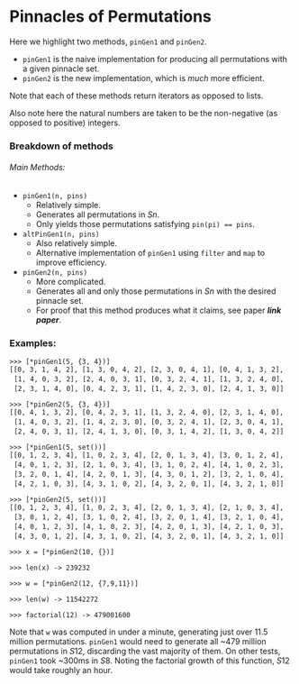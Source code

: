 # Pinnacles of Permutations

Here we highlight two methods, `pinGen1` and `pinGen2`.

- `pinGen1` is the naive implementation for producing all permutations with a given pinnacle set.
- `pinGen2` is the new implementation, which is _much_ more efficient.

Note that each of these methods return iterators as opposed to lists.

Also note here the natural numbers are taken to be the non-negative (as opposed to positive) integers.

### Breakdown of methods

###### Main Methods:

- `pinGen1(n, pins)`
  - Relatively simple.
  - Generates all permutations in _Sn_.
  - Only yields those permutations satisfying `pin(pi) == pins`.
- `altPinGen1(n, pins)`
  - Also relatively simple.
  - Alternative implementation of `pinGen1` using `filter` and `map` to improve efficiency.
- `pinGen2(n, pins)`
  - More complicated.
  - Generates all and only those permutations in _Sn_ with the desired pinnacle set.
  - For proof that this method produces what it claims, see paper ***link paper***.

### Examples:

`>>> [*pinGen1(5, {3, 4})]`<br/>
`[[0, 3, 1, 4, 2], [1, 3, 0, 4, 2], [2, 3, 0, 4, 1], [0, 4, 1, 3, 2],`<br/>
&nbsp; `[1, 4, 0, 3, 2], [2, 4, 0, 3, 1], [0, 3, 2, 4, 1], [1, 3, 2, 4, 0],`<br/>
&nbsp; `[2, 3, 1, 4, 0], [0, 4, 2, 3, 1], [1, 4, 2, 3, 0], [2, 4, 1, 3, 0]]`

`>>> [*pinGen2(5, {3, 4})]`<br/>
`[[0, 4, 1, 3, 2], [0, 4, 2, 3, 1], [1, 3, 2, 4, 0], [2, 3, 1, 4, 0],`<br/>
&nbsp; `[1, 4, 0, 3, 2], [1, 4, 2, 3, 0], [0, 3, 2, 4, 1], [2, 3, 0, 4, 1],`<br/>
&nbsp; `[2, 4, 0, 3, 1], [2, 4, 1, 3, 0], [0, 3, 1, 4, 2], [1, 3, 0, 4, 2]]`

`>>> [*pinGen1(5, set())]`<br/>
`[[0, 1, 2, 3, 4], [1, 0, 2, 3, 4], [2, 0, 1, 3, 4], [3, 0, 1, 2, 4],`<br/>
&nbsp; `[4, 0, 1, 2, 3], [2, 1, 0, 3, 4], [3, 1, 0, 2, 4], [4, 1, 0, 2, 3],`<br/>
&nbsp; `[3, 2, 0, 1, 4], [4, 2, 0, 1, 3], [4, 3, 0, 1, 2], [3, 2, 1, 0, 4],`<br/>
&nbsp; `[4, 2, 1, 0, 3], [4, 3, 1, 0, 2], [4, 3, 2, 0, 1], [4, 3, 2, 1, 0]]`

`>>> [*pinGen2(5, set())]`<br/>
`[[0, 1, 2, 3, 4], [1, 0, 2, 3, 4], [2, 0, 1, 3, 4], [2, 1, 0, 3, 4],`<br/>
&nbsp; `[3, 0, 1, 2, 4], [3, 1, 0, 2, 4], [3, 2, 0, 1, 4], [3, 2, 1, 0, 4],`<br/>
&nbsp; `[4, 0, 1, 2, 3], [4, 1, 0, 2, 3], [4, 2, 0, 1, 3], [4, 2, 1, 0, 3],`<br/>
&nbsp; `[4, 3, 0, 1, 2], [4, 3, 1, 0, 2], [4, 3, 2, 0, 1], [4, 3, 2, 1, 0]]`

`>>> x = [*pinGen2(10, {})]`

`>>> len(x) -> 239232`

`>>> w = [*pinGen2(12, {7,9,11})]`

`>>> len(w) -> 11542272`

`>>> factorial(12) -> 479001600`

Note that `w` was computed in under a minute, generating just over 11.5 million permutations.
`pinGen1` would need to generate all ~479 million permutations in *S*12, discarding the vast majority of them.
On other tests, `pinGen1` took ~300ms in *S*8.  Noting the factorial growth of this function, *S*12 would take roughly an hour.
